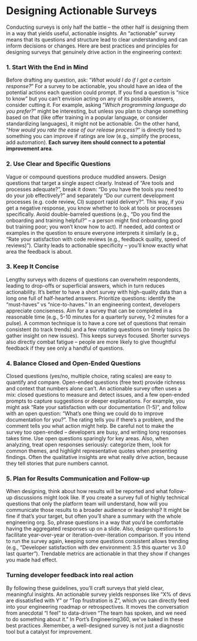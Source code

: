 # Designing Actionable Surveys

Conducting surveys is only half the battle – the other half is designing them in a way that yields useful, actionable insights. An “actionable” survey means that its questions and structure lead to clear understanding and can inform decisions or changes. Here are best practices and principles for designing surveys that genuinely drive action in the engineering context:

### 1. Start With the End in Mind
Before drafting any question, ask: “*What would I do if I got a certain response?*” For a survey to be actionable, you should have an idea of the potential actions each question could prompt. If you find a question is “nice to know” but you can’t envision acting on any of its possible answers, consider cutting it. For example, asking “*Which programming language do you prefer?*” might be interesting, but unless you plan to change something based on that (like offer training in a popular language, or consider standardizing languages), it might not be actionable. On the other hand, “*How would you rate the ease of our release process?*” is directly tied to something you can improve if ratings are low (e.g., simplify the process, add automation). **Each survey item should connect to a potential improvement area**.


### 2. Use Clear and Specific Questions
Vague or compound questions produce muddled answers. Design questions that target a single aspect clearly. Instead of “Are tools and processes adequate?”, break it down: “Do you have the tools you need to do your job effectively?” and separately “Do our current development processes (e.g. code review, CI) support rapid delivery?”. This way, if you get a negative response, you know whether to look at tools or processes specifically. Avoid double-barreled questions (e.g., “Do you find the onboarding and training helpful?” – a person might find onboarding good but training poor; you won’t know how to act). If needed, add context or examples in the question to ensure everyone interprets it similarly (e.g., “Rate your satisfaction with code reviews (e.g., feedback quality, speed of reviews)”). Clarity leads to actionable specificity – you’ll know exactly what area the feedback is about.


### 3. Keep It Concise
Lengthy surveys with dozens of questions can overwhelm respondents, leading to drop-offs or superficial answers, which in turn reduces actionability. It’s better to have a short survey with high-quality data than a long one full of half-hearted answers. Prioritize questions: identify the “must-haves” vs “nice-to-haves.” In an engineering context, developers appreciate conciseness. Aim for a survey that can be completed in a reasonable time (e.g., 5-10 minutes for a quarterly survey, 1-2 minutes for a pulse). A common technique is to have a core set of questions that remain consistent (to track trends) and a few rotating questions on timely topics (to gather insight on new issues). This keeps surveys focused. Shorter surveys also directly combat fatigue – people are more likely to give thoughtful feedback if they see only a handful of questions.


### 4. Balance Closed and Open-Ended Questions
Closed questions (yes/no, multiple choice, rating scales) are easy to quantify and compare. Open-ended questions (free text) provide richness and context that numbers alone can’t. An actionable survey often uses a mix: closed questions to measure and detect issues, and a few open-ended prompts to capture suggestions or deeper explanations. For example, you might ask “Rate your satisfaction with our documentation (1-5)”, and follow with an open question: “What’s one thing we could do to improve documentation for you?”. The rating tells you if there’s a problem, and the comment tells you what action might help. Be careful not to make the survey too open-ended – developers are busy, and writing long responses takes time. Use open questions sparingly for key areas. Also, when analyzing, treat open responses seriously: categorize them, look for common themes, and highlight representative quotes when presenting findings. Often the qualitative insights are what really drive action, because they tell stories that pure numbers cannot.


### 5. Plan for Results Communication and Follow-up
When designing, think about how results will be reported and what follow-up discussions might look like. If you create a survey full of highly technical questions that only the platform team will understand, how will you communicate those results to a broader audience or leadership? It might be fine if that’s your target, but often you’ll share a summary with the whole engineering org. So, phrase questions in a way that you’d be comfortable having the aggregated responses up on a slide. Also, design questions to facilitate year-over-year or iteration-over-iteration comparison. If you intend to run the survey again, keeping some questions consistent allows trending (e.g., “Developer satisfaction with dev environment: 3.5 this quarter vs 3.0 last quarter”). Trendable metrics are actionable in that they show if changes you made had effect.


### Turning developer feedback into real action
By following these guidelines, you’ll craft surveys that yield clear, meaningful insights. An actionable survey yields responses like “X% of devs are dissatisfied with Y” or “Top frustration is Z”, which you can directly feed into your engineering roadmap or retrospectives. It moves the conversation from anecdotal “I feel” to data-driven “The team has spoken, and we need to do something about it.” In Port’s Engineering360, we’ve baked in these best practices .Remember, a well-designed survey is not just a diagnostic tool but a catalyst for improvement.